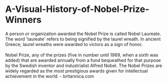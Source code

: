 # A-Visual-History-of-Nobel-Prize-Winners
A person or organization awarded the Nobel Prize is called Nobel Laureate. The word 'laureate' refers to being signified by the laurel wreath. In ancient Greece, laurel wreaths were awarded to victors as a sign of honor.  
<br>
Nobel Prize, any of the prizes (five in number until 1969, when a sixth was added) that are awarded annually from a fund bequeathed for that purpose by the Swedish inventor and industrialist Alfred Nobel. The Nobel Prizes are widely regarded as the most prestigious awards given for intellectual achievement in the world. - britannica.com
